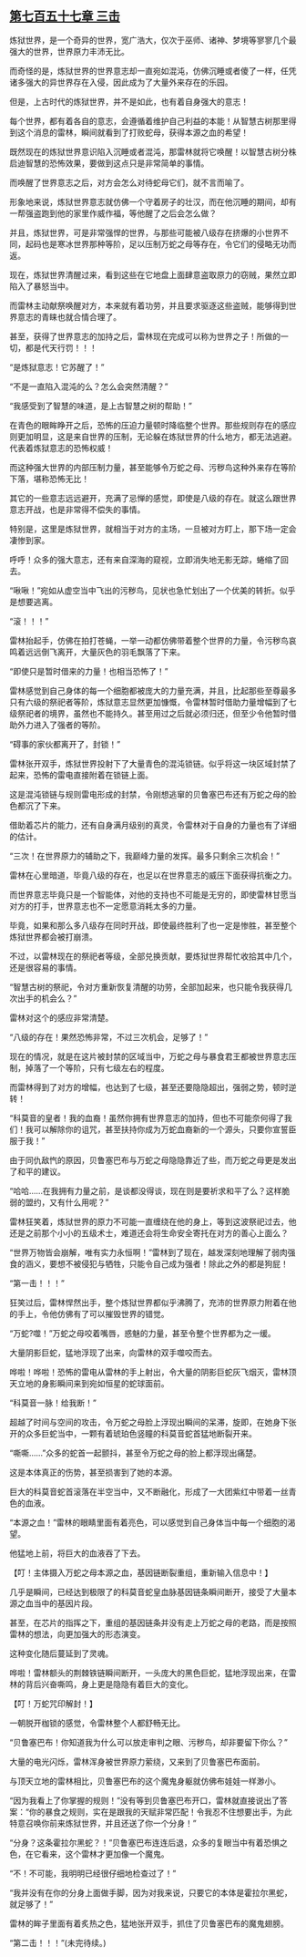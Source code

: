 ## [第七百五十七章 三击](https://www.xxbiquge.com/11_11222/9003448.html)


  炼狱世界，是一个奇异的世界，宽广浩大，仅次于巫师、诸神、梦境等寥寥几个最强大的世界，世界原力丰沛无比。

  而奇怪的是，炼狱世界的世界意志却一直宛如混沌，仿佛沉睡或者傻了一样，任凭诸多强大的异世界存在入侵，因此成为了大量外来存在的乐园。

  但是，上古时代的炼狱世界，并不是如此，也有着自身强大的意志！

  每个世界，都有着各自的意志，会遵循着维护自己利益的本能！从智慧古树那里得到这个消息的雷林，瞬间就看到了打败蛇母，获得本源之血的希望！

  既然现在的炼狱世界意识陷入沉睡或者混沌，那雷林就将它唤醒！以智慧古树分株启迪智慧的恐怖效果，要做到这点只是非常简单的事情。

  而唤醒了世界意志之后，对方会怎么对待蛇母它们，就不言而喻了。

  形象地来说，炼狱世界意志就仿佛一个守着房子的壮汉，而在他沉睡的期间，却有一帮强盗跑到他的家里作威作福，等他醒了之后会怎么做？

  并且，炼狱世界，可是非常强悍的世界，与那些可能被八级存在挤爆的小世界不同，起码也是寒冰世界那种等阶，足以压制万蛇之母等存在，令它们的侵略无功而返。

  现在，炼狱世界清醒过来，看到这些在它地盘上面肆意盗取原力的窃贼，果然立即陷入了暴怒当中。

  而雷林主动献祭唤醒对方，本来就有着功劳，并且要求驱逐这些盗贼，能够得到世界意志的青睐也就合情合理了。

  甚至，获得了世界意志的加持之后，雷林现在完成可以称为世界之子！所做的一切，都是代天行罚！！！

  “是炼狱意志！它苏醒了！”

  “不是一直陷入混沌的么？怎么会突然清醒？”

  “我感受到了智慧的味道，是上古智慧之树的帮助！”

  在青色的眼眸睁开之后，恐怖的压迫力量顿时降临整个世界。那些规则存在的感应则更加明显，这是来自世界的压制，无论躲在炼狱世界的什么地方，都无法逃避。代表着炼狱意志的恐怖权威！

  而这种强大世界的内部压制力量，甚至能够令万蛇之母、污秽鸟这种外来存在等阶下落，堪称恐怖无比！

  其它的一些意志远远避开，充满了忌惮的感觉，即使是八级的存在。就这么跟世界意志开战，也是非常得不偿失的事情。

  特别是，这里是炼狱世界，就相当于对方的主场，一旦被对方盯上，那下场一定会凄惨到家。

  呼呼！众多的强大意志，还有来自深海的窥视，立即消失地无影无踪，蜷缩了回去。

  “啾啾！”宛如从虚空当中飞出的污秽鸟，见状也急忙划出了一个优美的转折。似乎是想要逃离。

  “滚！！！”

  雷林抬起手，仿佛在拍打苍蝇，一举一动都仿佛带着整个世界的力量，令污秽鸟哀鸣着远远倒飞离开，大量灰色的羽毛飘落了下来。

  “即使只是暂时借来的力量！也相当恐怖了！”

  雷林感觉到自己身体的每一个细胞都被庞大的力量充满，并且，比起那些至尊最多只有六级的祭祀者等阶，炼狱意志显然更加慷慨，令雷林暂时借助力量增幅到了七级祭祀者的境界，虽然也不能持久。甚至用过之后就必须归还，但至少令他暂时借助外力进入了强者的等阶。

  “碍事的家伙都离开了，封锁！”

  雷林张开双手，炼狱世界投射下了大量青色的混沌锁链。似乎将这一块区域封禁了起来，恐怖的雷电直接附着在锁链上面。

  这是混沌锁链与规则雷电形成的封禁，令刚想逃窜的贝鲁塞巴布还有万蛇之母的脸色都沉了下来。

  借助着芯片的能力，还有自身满月级别的真灵，令雷林对于自身的力量也有了详细的估计。

  “三次！在世界原力的辅助之下，我巅峰力量的发挥。最多只剩余三次机会！”

  雷林在心里暗道，毕竟八级的存在，也足以在世界意志的威压下面获得抗衡之力。

  而世界意志毕竟只是一个智能体，对他的支持也不可能是无穷的，即使雷林甘愿当对方的打手，世界意志也不一定愿意消耗太多的力量。

  毕竟，如果和那么多八级存在同时开战，即使最终胜利了也一定是惨胜，甚至整个炼狱世界都会被打崩溃。

  不过，以雷林现在的祭祀者等级，全部兑换贡献，要炼狱世界帮忙收拾其中几个，还是很容易的事情。

  “智慧古树的祭祀，令对方重新恢复清醒的功劳，全部加起来，也只能令我获得几次出手的机会么？”

  雷林对这个的感应非常清楚。

  “八级的存在！果然恐怖非常，不过三次机会，足够了！”

  现在的情况，就是在这片被封禁的区域当中，万蛇之母与暴食君王都被世界意志压制，掉落了一个等阶，只有七级左右的程度。

  而雷林得到了对方的增幅，也达到了七级，甚至还要隐隐超出，强弱之势，顿时逆转！

  “科莫音的皇者！我的血裔！虽然你拥有世界意志的加持，但也不可能奈何得了我们！我可以解除你的诅咒，甚至扶持你成为万蛇血裔新的一个源头，只要你宣誓臣服于我！”

  由于同仇敌忾的原因，贝鲁塞巴布与万蛇之母隐隐靠近了些，而万蛇之母更是发出了和平的建议。

  “哈哈……在我拥有力量之前，是谈都没得谈，现在则是要祈求和平了么？这样脆弱的盟约，又有什么用呢？”

  雷林狂笑着，炼狱世界的原力不可能一直缠绕在他的身上，等到这波祭祀过去，他还是之前那个小小的五级术士，难道还会将生命安全寄托在对方的善心上面么？

  “世界万物皆会崩解，唯有实力永恒啊！”雷林到了现在，越发深刻地理解了弱肉强食的涵义，要想不被侵犯与牺牲，只能令自己成为强者！除此之外的都是狗屁！

  “第一击！！！”

  狂笑过后，雷林悍然出手，整个炼狱世界都似乎沸腾了，充沛的世界原力附着在他的手上，令他仿佛有了可以摧毁世界的错觉。

  “万蛇?噬！”万蛇之母咬着嘴唇，惑魅的力量，甚至令整个世界都为之一缓。

  大量阴影巨蛇，猛地浮现了出来，向雷林的双手噬咬而去。

  哗啦！哗啦！恐怖的雷电从雷林的手上射出，令大量的阴影巨蛇灰飞烟灭，雷林顶天立地的身影瞬间来到宛如恒星的蛇球面前。

  “科莫音一脉！给我断！”

  超越了时间与空间的攻击，令万蛇之母脸上浮现出瞬间的呆滞，旋即，在她身下张开的众多巨蛇当中，一颗有着琥珀色竖瞳的科莫音蛇首猛地断裂开来。

  “嘶嘶……”众多的蛇首一起颤抖，甚至令万蛇之母的脸上都浮现出痛楚。

  这是本体真正的伤势，甚至损害到了她的本源。

  巨大的科莫音蛇首滚落在半空当中，又不断融化，形成了一大团紫红中带着一丝青色的血液。

  “本源之血！”雷林的眼睛里面有着亮色，可以感觉到自己身体当中每一个细胞的渴望。

  他猛地上前，将巨大的血液吞了下去。

  【叮！主体摄入万蛇之母本源之血，基因链断裂重组，重新输入信息中！】

  几乎是瞬间，已经达到极限了的科莫音蛇皇血脉基因链条瞬间断开，接受了大量本源之血当中的基因片段。

  甚至，在芯片的指挥之下，重组的基因链条并没有走上万蛇之母的老路，而是按照雷林的想法，向更加强大的形态演变。

  这种变化随后蔓延到了灵魂。

  哗啦！雷林额头的荆棘铁链瞬间断开，一头庞大的黑色巨蛇，猛地浮现出来，在雷林的背后兴奋嘶鸣，身上更是隐隐有着巨大的变化。

  【叮！万蛇咒印解封！】

  一朝脱开枷锁的感觉，令雷林整个人都舒畅无比。

  “贝鲁塞巴布！你知道我为什么可以放走审判之眼、污秽鸟，却非要留下你么？”

  大量的电光闪烁，雷林浑身被世界原力萦绕，又来到了贝鲁塞巴布面前。

  与顶天立地的雷林相比，贝鲁塞巴布的这个魔鬼身躯就仿佛布娃娃一样渺小。

  “因为我看上了你掌握的规则！”没有等到贝鲁塞巴布开口，雷林就直接说出了答案：“你的暴食之规则，实在是跟我的天赋非常匹配！令我忍不住想要出手，为此特意召唤你前来炼狱世界，并且还送了你一个分身！”

  “分身？这条霍拉尔黑蛇？！”贝鲁塞巴布连连后退，众多的复眼当中有着恐惧之色，在它看来，这个雷林才更加像一个魔鬼。

  “不！不可能，我明明已经很仔细地检查过了！”

  “我并没有在你的分身上面做手脚，因为对我来说，只要它的本体是霍拉尔黑蛇，就足够了！”

  雷林的眸子里面有着炙热之色，猛地张开双手，抓住了贝鲁塞巴布的魔鬼翅膀。

  “第二击！！！”(未完待续。)
